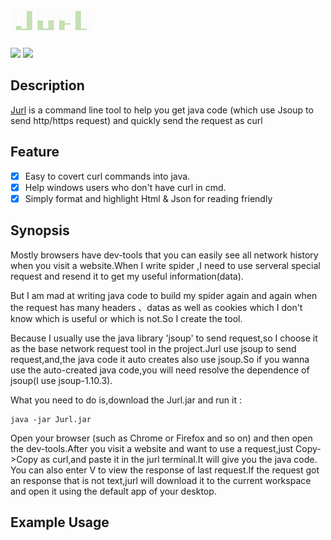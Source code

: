# [![](/jurl.png)](https://github.com/leftvalue/Jurl)
![](	https://img.shields.io/github/license/leftvalue/Jurl.svg) ![](https://img.shields.io/badge/Power_by-leftvalue-orange.svg)
## Description
[Jurl](https://github.com/leftvalue/Jurl/) is a command line tool to help you get java code (which use Jsoup to send http/https request) and quickly send the request as curl
## Feature

- [x] Easy to covert curl commands into java.
- [x] Help windows users who don't have curl in cmd.
- [x] Simply format and highlight Html & Json for reading friendly

## Synopsis

Mostly browsers have dev-tools that you can easily see all network history when you visit a website.When I write spider ,I need to use serveral special request and resend it to get my useful information(data).

But I am mad at writing java code to build my spider again and again when the request has many headers 、datas as well as cookies which I don't know which is useful or which is not.So I create the tool.

Because I usually use the java library 'jsoup' to send request,so I choose it as the base network request tool in the project.Jurl use jsoup to send request,and,the java code it auto creates also use jsoup.So if you wanna use the auto-created java code,you will need resolve the dependence of jsoup(I use jsoup-1.10.3).

What you need to do is,download the Jurl.jar and run it :
```shell
java -jar Jurl.jar
```
Open your browser (such as Chrome or Firefox and so on) and then open the dev-tools.After you visit a website and want to use a request,just Copy-\>Copy as curl,and paste it in the jurl terminal.It will give you the java code.
You can also enter V to view the response of last request.If the request got an response that is not text,jurl will download it to the current workspace and open it using the default app of your desktop.
## Example Usage
